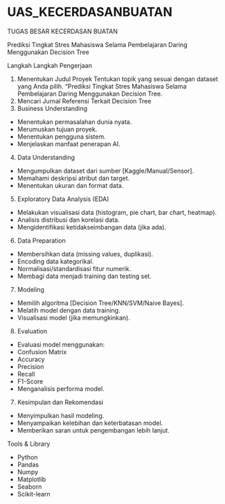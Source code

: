 # UAS_KECERDASANBUATAN

TUGAS BESAR KECERDASAN BUATAN

Prediksi Tingkat Stres Mahasiswa Selama Pembelajaran Daring Menggunakan Decision Tree


Langkah Langkah Pengerjaan 

1.	Menentukan Judul Proyek
	Tentukan topik yang sesuai dengan dataset yang Anda pilih. “Prediksi Tingkat Stres 	Mahasiswa Selama Pembelajaran Daring Menggunakan Decision Tree.
2.	Mencari Jurnal Referensi Terkait Decision Tree
3.	Business Understanding
  - Menentukan permasalahan dunia nyata.
  - Merumuskan tujuan proyek.
  - Menentukan pengguna sistem.
  - Menjelaskan manfaat penerapan AI.
4. Data Understanding
  - Mengumpulkan dataset dari sumber [Kaggle/Manual/Sensor].
  - Memahami deskripsi atribut dan target.
  - Menentukan ukuran dan format data.
5. Exploratory Data Analysis (EDA)
  - Melakukan visualisasi data (histogram, pie chart, bar chart, heatmap).
  - Analisis distribusi dan korelasi data.
  - Mengidentifikasi ketidakseimbangan data (jika ada).
6. Data Preparation
  - Membersihkan data (missing values, duplikasi).
  - Encoding data kategorikal.
  - Normalisasi/standardisasi fitur numerik.
  - Membagi data menjadi training dan testing set.
7. Modeling
  - Memilih algoritma [Decision Tree/KNN/SVM/Naive Bayes].
  - Melatih model dengan data training.
  - Visualisasi model (jika memungkinkan).
8.  Evaluation
  - Evaluasi model menggunakan:
  - Confusion Matrix
  - Accuracy
  - Precision
  - Recall
  - F1-Score
  - Menganalisis performa model.
7.  Kesimpulan dan Rekomendasi
  - Menyimpulkan hasil modeling.
  - Menyampaikan kelebihan dan keterbatasan model.
  - Memberikan saran untuk pengembangan lebih lanjut.

 Tools & Library
- Python
- Pandas
- Numpy
- Matplotlib
- Seaborn
- Scikit-learn



